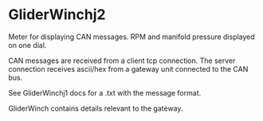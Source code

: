 GliderWinchj2
=============

Meter for displaying CAN messages.  RPM and manifold pressure displayed on one dial.  

CAN messages are received from a client tcp connection.  The server connection receives ascii/hex from a gateway unit connected to the CAN bus.

See GliderWinchj1 docs for a .txt with the message format.

GliderWinch contains details relevant to the gateway.


